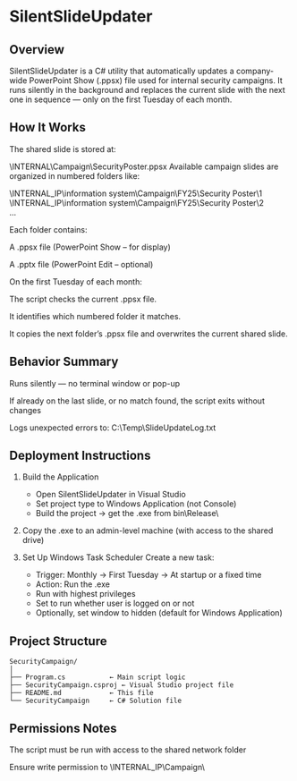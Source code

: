 ﻿# SilentSlideUpdater

## Overview
SilentSlideUpdater is a C# utility that automatically updates a company-wide PowerPoint Show (.ppsx) file used for internal security campaigns. It runs silently in the background and replaces the current slide with the next one in sequence — only on the first Tuesday of each month.

## How It Works
The shared slide is stored at:

\\INTERNAL\Campaign\SecurityPoster.ppsx
Available campaign slides are organized in numbered folders like:


\\INTERNAL_IP\information system\Campaign\FY25\Security Poster\1\
\\INTERNAL_IP\information system\Campaign\FY25\Security Poster\2\
...

Each folder contains:

A .ppsx file (PowerPoint Show – for display)

A .pptx file (PowerPoint Edit – optional)


On the first Tuesday of each month:

The script checks the current .ppsx file.

It identifies which numbered folder it matches.

It copies the next folder’s .ppsx file and overwrites the current shared slide.

## Behavior Summary

Runs silently — no terminal window or pop-up

If already on the last slide, or no match found, the script exits without changes

Logs unexpected errors to: C:\Temp\SlideUpdateLog.txt

## Deployment Instructions

1. Build the Application
   - Open SilentSlideUpdater in Visual Studio
   - Set project type to Windows Application (not Console)
   - Build the project → get the .exe from bin\Release\

2. Copy the .exe to an admin-level machine (with access to the shared drive)
3. Set Up Windows Task Scheduler
   Create a new task:
   - Trigger: Monthly → First Tuesday → At startup or a fixed time
   - Action: Run the .exe
   - Run with highest privileges
   - Set to run whether user is logged on or not
   - Optionally, set window to hidden (default for Windows Application)
   
## Project Structure

```
SecurityCampaign/
│
├── Program.cs           ← Main script logic
├── SecurityCampaign.csproj ← Visual Studio project file
├── README.md            ← This file
└── SecurityCampaign     ← C# Solution file

```

## Permissions Notes
The script must be run with access to the shared network folder

Ensure write permission to \\INTERNAL_IP\Campaign\